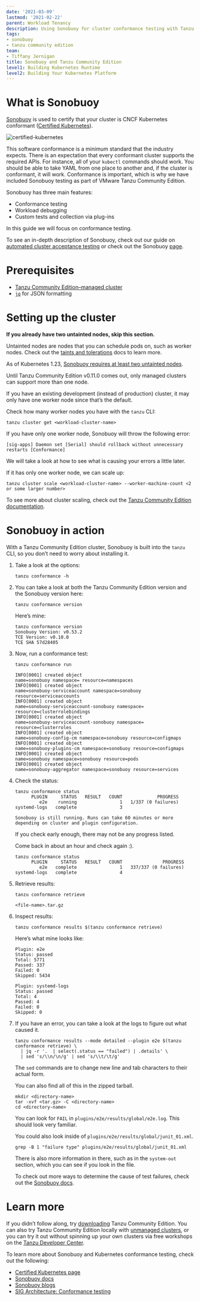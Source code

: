 ```yaml
---
date: '2021-03-09'
lastmod: '2021-02-22'
parent: Workload Tenancy
description: Using Sonobuoy for cluster conformance testing with Tanzu Community Edition
tags:
- sonobuoy
- tanzu community edition
team:
- Tiffany Jernigan
title: Sonobuoy and Tanzu Community Edition
level1: Building Kubernetes Runtime
level2: Building Your Kubernetes Platform
---
```


# What is Sonobuoy
[Sonobuoy](https://sonobuoy.io/) is used to certify that your cluster is CNCF Kubernetes conformant ([Certified Kubernetes](https://www.cncf.io/certification/software-conformance/)).

![certified-kubernetes](images/certified-kubernetes.png)

This software conformance is a minimum standard that the industry expects. There is an expectation that every conformant cluster supports the required APIs. For instance, all of your `kubectl` commands should work. You should be able to take YAML from one place to another and, if the cluster is conformant, it will work. Conformance is important, which is why we have included Sonobuoy testing as part of VMware Tanzu Community Edition.

Sonobuoy has three main features:
- Conformance testing
- Workload debugging
- Custom tests and collection via plug-ins

In this guide we will focus on conformance testing.

To see an in-depth description of Sonobuoy, check out our guide on [automated cluster acceptance testing](/guides/kubernetes/workload-tenancy-conformance-test/) or check out the Sonobuoy [page](https://sonobuoy.io/).

# Prerequisites
- [Tanzu Community Edition–managed cluster](https://tanzucommunityedition.io/docs/latest/getting-started/)
- [`jq`](https://stedolan.github.io/jq/) for JSON formatting

# Setting up the cluster
**If you already have two untainted nodes, skip this section.**

Untainted nodes are nodes that you can schedule pods on, such as worker nodes. Check out the [taints and tolerations](https://kubernetes.io/docs/concepts/scheduling-eviction/taint-and-toleration/) docs to learn more.

As of Kubernetes 1.23, [Sonobuoy requires at least two untainted nodes](https://github.com/kubernetes/kubernetes/commit/9723fbf3f1548372d95b67a24199601291e46442).

Until Tanzu Community Edition v0.11.0 comes out, only managed clusters can support more than one node.

If you have an existing development (instead of production) cluster, it may only have one worker node since that’s the default.

Check how many worker nodes you have with the `tanzu` CLI:
```
tanzu cluster get <workload-cluster-name>
```

If you have only one worker node, Sonobuoy will throw the following error:
```
[sig-apps] Daemon set [Serial] should rollback without unnecessary restarts [Conformance]
```
We will take a look at how to see what is causing your errors a little later.

If it has only one worker node, we can scale up:
```
tanzu cluster scale <workload-cluster-name> --worker-machine-count <2 or some larger number>
```

To see more about cluster scaling, check out the [Tanzu Community Edition documentation](https://tanzucommunityedition.io/docs/latest/scale-cluster/).

# Sonobuoy in action
With a Tanzu Community Edition cluster, Sonobuoy is built into the `tanzu` CLI, so you don’t need to worry about installing it.

1. Take a look at the options:
    ```
    tanzu conformance -h
    ```

2. You can take a look at both the Tanzu Community Edition version and the Sonobuoy version here:
    ```
    tanzu conformance version
    ```

    Here’s mine:
    ```
    tanzu conformance version
    Sonobuoy Version: v0.53.2
    TCE Version: v0.10.0
    TCE SHA 57d28405
    ```

3. Now, run a conformance test:
    ```
    tanzu conformance run
    ```
    ```
    INFO[0001] created object                                name=sonobuoy namespace= resource=namespaces
    INFO[0001] created object                                name=sonobuoy-serviceaccount namespace=sonobuoy resource=serviceaccounts
    INFO[0001] created object                                name=sonobuoy-serviceaccount-sonobuoy namespace= resource=clusterrolebindings
    INFO[0001] created object                                name=sonobuoy-serviceaccount-sonobuoy namespace= resource=clusterroles
    INFO[0001] created object                                name=sonobuoy-config-cm namespace=sonobuoy resource=configmaps
    INFO[0001] created object                                name=sonobuoy-plugins-cm namespace=sonobuoy resource=configmaps
    INFO[0001] created object                                name=sonobuoy namespace=sonobuoy resource=pods
    INFO[0001] created object                                name=sonobuoy-aggregator namespace=sonobuoy resource=services
    ```

4. Check the status:
    ```
    tanzu conformance status
          PLUGIN     STATUS   RESULT   COUNT             PROGRESS
             e2e    running                1   1/337 (0 failures)
    systemd-logs   complete                3

    Sonobuoy is still running. Runs can take 60 minutes or more depending on cluster and plugin configuration.
    ```
      
    If you check early enough, there may not be any progress listed.

    Come back in about an hour and check again :).
    ```
    tanzu conformance status
          PLUGIN     STATUS   RESULT   COUNT               PROGRESS
             e2e   complete                1   337/337 (0 failures)
    systemd-logs   complete                4
    ```

5. Retrieve results:
    ```
    tanzu conformance retrieve
    ```
    ```
    <file-name>.tar.gz
    ```

6. Inspect results:
    ```
    tanzu conformance results $(tanzu conformance retrieve)
    ```
    Here’s what mine looks like:
    ```
    Plugin: e2e
    Status: passed
    Total: 5771
    Passed: 337
    Failed: 0
    Skipped: 5434

    Plugin: systemd-logs
    Status: passed
    Total: 4
    Passed: 4
    Failed: 0
    Skipped: 0
    ```

7. If you have an error, you can take a look at the logs to figure out what caused it.
    ```
    tanzu conformance results --mode detailed --plugin e2e $(tanzu conformance retrieve) \
      | jq -r '.  | select(.status == "failed") | .details' \
      | sed 's/\\n/\n/g' | sed 's/\\t/\t/g'
    ```
    The `sed` commands are to change new line and tab characters to their actual form. 

    You can also find all of this in the zipped tarball.
    ```
    mkdir <directory-name>
    tar -xvf <tar.gz> -C <directory-name>
    cd <directory-name>
    ```

    You can look for `FAIL` in `plugins/e2e/results/global/e2e.log`. This should look very familiar.

    You could also look inside of `plugins/e2e/results/global/junit_01.xml`.
    ```
    grep -B 1 "failure type" plugins/e2e/results/global/junit_01.xml
    ```
    There is also more information in there, such as in the `system-out` section, which you can see if you look in the file.

    To check out more ways to determine the cause of test failures, check out the [Sonobuoy docs](https://sonobuoy.io/docs/latest/faq/#how-do-i-determine-why-my-tests-failed).

# Learn more

If you didn’t follow along, try [downloading](https://tanzucommunityedition.io/docs/latest/getting-started/) Tanzu Community Edition. You can also try Tanzu Community Edition locally with [unmanaged clusters](https://tanzucommunityedition.io/docs/latest/getting-started-unmanaged/), or you can try it out without spinning up your own clusters via free workshops on the [Tanzu Developer Center](https://tanzu.vmware.com/developer/workshops/).

To learn more about Sonobuoy and Kubernetes conformance testing, check out the following: 
- [Certified Kubernetes page](https://www.cncf.io/certification/software-conformance/)
- [Sonobuoy docs](https://sonobuoy.io/docs/)
- [Sonobuoy blogs](https://sonobuoy.io/blog/)
- [SIG Architecture: Conformance testing](https://github.com/kubernetes/community/blob/master/contributors/devel/sig-architecture/conformance-tests.md)
